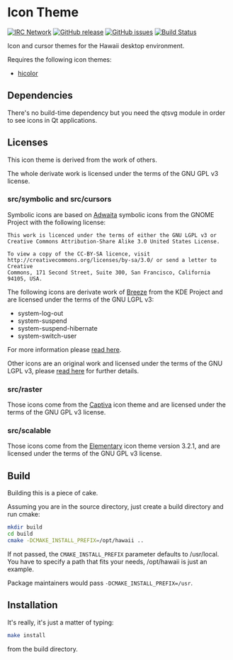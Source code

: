 Icon Theme
==========

[![IRC Network](https://img.shields.io/badge/irc-freenode-blue.svg "IRC Freenode")](https://webchat.freenode.net/?channels=hawaii-desktop)
[![GitHub release](https://img.shields.io/github/release/hawaii-desktop/hawaii-icon-theme.svg)](https://github.com/hawaii-desktop/hawaii-icon-theme)
[![GitHub issues](https://img.shields.io/github/issues/hawaii-desktop/hawaii-icon-theme.svg)](https://github.com/hawaii-desktop/hawaii-icon-theme/issues)
[![Build Status](https://travis-ci.org/hawaii-desktop/hawaii-icon-theme.svg?branch=master)](https://travis-ci.org/hawaii-desktop/hawaii-icon-theme)

Icon and cursor themes for the Hawaii desktop environment.

Requires the following icon themes:

* [hicolor](http://cgit.freedesktop.org/xdg/default-icon-theme/)

## Dependencies

There's no build-time dependency but you need the qtsvg module
in order to see icons in Qt applications.

## Licenses

This icon theme is derived from the work of others.

The whole derivate work is licensed under the terms of
the GNU GPL v3 license.

### src/symbolic and src/cursors

Symbolic icons are based on [Adwaita](https://git.gnome.org/browse/adwaita-icon-theme/) symbolic icons
from the GNOME Project with the following license:

```
This work is licenced under the terms of either the GNU LGPL v3 or
Creative Commons Attribution-Share Alike 3.0 United States License.

To view a copy of the CC-BY-SA licence, visit
http://creativecommons.org/licenses/by-sa/3.0/ or send a letter to Creative
Commons, 171 Second Street, Suite 300, San Francisco, California 94105, USA.
```

The following icons are derivate work of [Breeze](http://quickgit.kde.org/?p=breeze.git) from
the KDE Project and are licensed under the terms of the GNU LGPL v3:

* system-log-out
* system-suspend
* system-suspend-hibernate
* system-switch-user

For more information please [read here](http://quickgit.kde.org/?p=breeze.git&a=blob&f=COPYING-ICONS&o=plain).

Other icons are an original work and licensed under the terms of the GNU LGPL v3,
please [read here](src/symbolic/CREDITS) for further details.

### src/raster

Those icons come from the [Captiva](https://github.com/captiva-project/captiva-icon-theme)
icon theme and are licensed under the terms of the GNU GPL v3 license.

### src/scalable

Those icons come from the [Elementary](https://launchpad.net/elementaryicons) icon
theme version 3.2.1, and are licensed under the terms of the GNU GPL v3 license.

## Build

Building this is a piece of cake.

Assuming you are in the source directory, just create a build directory
and run cmake:

```sh
mkdir build
cd build
cmake -DCMAKE_INSTALL_PREFIX=/opt/hawaii ..
```

If not passed, the `CMAKE_INSTALL_PREFIX` parameter defaults to /usr/local.
You have to specify a path that fits your needs, /opt/hawaii is just an example.

Package maintainers would pass `-DCMAKE_INSTALL_PREFIX=/usr`.

## Installation

It's really, it's just a matter of typing:

```sh
make install
```

from the build directory.
